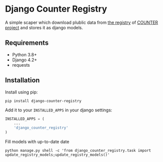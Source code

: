 # Django Counter Registry
A simple scaper which download plublic data from [the registry](https://registry.countermetrics.org/) of [COUNTER project](https://www.countermetrics.org/)
and stores it as django models.

## Requirements
* Python 3.8+
* Django 4.2+
* requests

## Installation

Install using pip:
```
pip install django-counter-registry
```

Add it to your `INSTALLED_APPS` in your django settings:
```python
INSTALLED_APPS = (
    ...
    'django_counter_registry'
)
```

Fill models with up-to-date date
```
python manage.py shell -c 'from django_counter_registry.task import update_registry_models;update_registry_models()'
```
